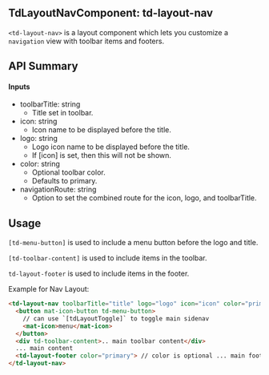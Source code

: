 ## TdLayoutNavComponent: td-layout-nav

`<td-layout-nav>` is a layout component which lets you customize a `navigation` view with toolbar items and footers.

## API Summary

#### Inputs

- toolbarTitle: string
  - Title set in toolbar.
- icon: string
  - Icon name to be displayed before the title.
- logo: string
  - Logo icon name to be displayed before the title.
  - If [icon] is set, then this will not be shown.
- color: string
  - Optional toolbar color.
  - Defaults to primary.
- navigationRoute: string
  - Option to set the combined route for the icon, logo, and toolbarTitle.

## Usage

`[td-menu-button]` is used to include a menu button before the logo and title.

`[td-toolbar-content]` is used to include items in the toolbar.

`td-layout-footer` is used to include items in the footer.

Example for Nav Layout:

```html
<td-layout-nav toolbarTitle="title" logo="logo" icon="icon" color="primary" navigationRoute="/">
  <button mat-icon-button td-menu-button>
    // can use `[tdLayoutToggle]` to toggle main sidenav
    <mat-icon>menu</mat-icon>
  </button>
  <div td-toolbar-content>.. main toolbar content</div>
  ... main content
  <td-layout-footer color="primary"> // color is optional ... main footer content </td-layout-footer>
</td-layout-nav>
```
